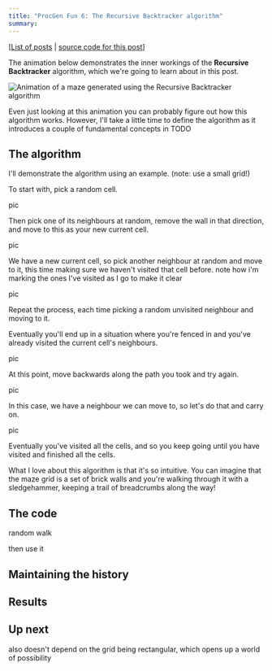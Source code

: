 ```yaml
---
title: "ProcGen Fun 6: The Recursive Backtracker algorithm"
summary:
---
```


[[List of posts](/2024/12/18/PGF-00/#list-of-posts) | [source code for this
post](https://github.com/djcarter85/ProcGenFun/tree/post-06)]

The animation below demonstrates the inner workings of the **Recursive Backtracker**
algorithm, which we're going to learn about in this post.

![Animation of a maze generated using the Recursive Backtracker
algorithm](/assets/images/2025-11-20-PGF-06/maze-animation.gif)

Even just looking at this animation you can probably figure out how this
algorithm works. However, I'll take a little time to define the algorithm as it
introduces a couple of fundamental concepts in TODO

## The algorithm

I'll demonstrate the algorithm using an example. (note: use a small grid!)

To start with, pick a random cell.

pic

Then pick one of its neighbours at random, remove the wall in that direction,
and move to this as your new current cell.

pic

We have a new current cell, so pick another neighbour at random and move to it,
this time making sure we haven't visited that cell before. note how i'm marking
the ones I've visited as I go to make it clear

pic

Repeat the process, each time picking a random unvisited neighbour and moving to
it.

Eventually you'll end up in a situation where you're fenced in and you've
already visited the current cell's neighbours.

pic

At this point, move backwards along the path you took and try again.

pic

In this case, we have a neighbour we can move to, so let's do that and carry on.

pic

Eventually you've visited all the cells, and so you keep going until you have
visited and finished all the cells.

What I love about this algorithm is that it's so intuitive. You can imagine that
the maze grid is a set of brick walls and you're walking through it with a
sledgehammer, keeping a trail of breadcrumbs along the way!

## The code

random walk

then use it

## Maintaining the history

## Results

## Up next

also doesn't depend on the grid being rectangular, which opens up a world of possibility
